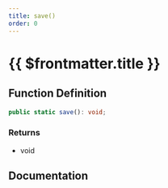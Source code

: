 ```yaml
---
title: save()
order: 0
---
```


# {{ $frontmatter.title }}

## Function Definition

```ts
public static save(): void;
```

### Returns

* void

## Documentation

<!--@include: ./parts/save.md-->
